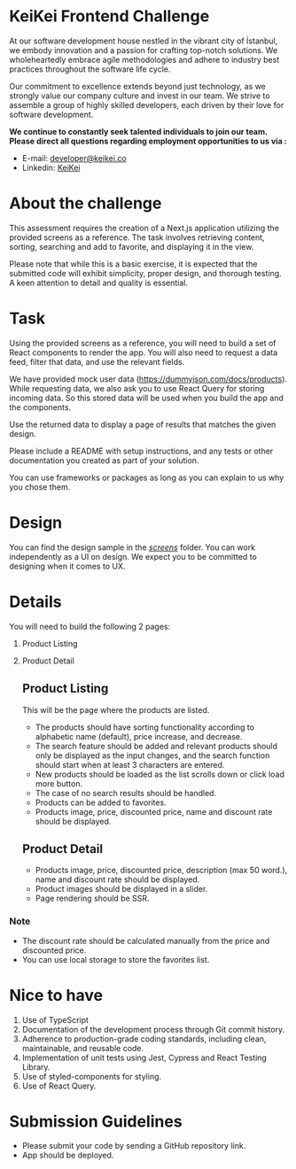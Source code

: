 # KeiKei Frontend Challenge

At our software development house nestled in the vibrant city of İstanbul, we embody innovation and a passion for crafting top-notch solutions. We wholeheartedly embrace agile methodologies and adhere to industry best practices throughout the software life cycle.

Our commitment to excellence extends beyond just technology, as we strongly value our company culture and invest in our team. We strive to assemble a group of highly skilled developers, each driven by their love for software development.

**We continue to constantly seek talented individuals to join our team. Please direct all questions regarding employment opportunities to us via :**

- E-mail: [developer@keikei.co](mailto:developer@keikei.co)
- Linkedin: [KeiKei](https://www.linkedin.com/company/keikeico/)

# About the challenge

This assessment requires the creation of a Next.js application utilizing the provided screens as a reference. The task involves retrieving content, sorting, searching and add to favorite, and displaying it in the view.

Please note that while this is a basic exercise, it is expected that the submitted code will exhibit simplicity, proper design, and thorough testing. A keen attention to detail and quality is essential.

# Task

Using the provided screens as a reference, you will need to build a set of React components to render the app. You will also need to request a data feed, filter that data, and use the relevant fields.

We have provided mock user data (https://dummyjson.com/docs/products). While requesting data, we also ask you to use React Query for storing incoming data. So this stored data will be used when you build the app and the components.

Use the returned data to display a page of results that matches the given design.

Please include a README with setup instructions, and any tests or other documentation you created as part of your solution.

You can use frameworks or packages as long as you can explain to us why you chose them.

# Design

You can find the design sample in the [_screens_](/screens) folder. You can work independently as a UI on design. We expect you to be committed to designing when it comes to UX.

# Details

You will need to build the following 2 pages:

1. Product Listing
2. Product Detail

   ## Product Listing

   This will be the page where the products are listed.

   - The products should have sorting functionality according to alphabetic name (default), price increase, and decrease.
   - The search feature should be added and relevant products should only be displayed as the input changes, and the search function should start when at least 3 characters are entered.
   - New products should be loaded as the list scrolls down or click load more button.
   - The case of no search results should be handled.
   - Products can be added to favorites.
   - Products image, price, discounted price, name and discount rate should be displayed.

   ## Product Detail

   - Products image, price, discounted price, description (max 50 word.), name and discount rate should be displayed.
   - Product images should be displayed in a slider.
   - Page rendering should be SSR.

### Note

- The discount rate should be calculated manually from the price and discounted price.
- You can use local storage to store the favorites list.

# Nice to have

1. Use of TypeScript
2. Documentation of the development process through Git commit history.
3. Adherence to production-grade coding standards, including clean, maintainable, and reusable code.
4. Implementation of unit tests using Jest, Cypress and React Testing Library.
5. Use of styled-components for styling.
6. Use of React Query.

# Submission Guidelines

- Please submit your code by sending a GitHub repository link.
- App should be deployed.
